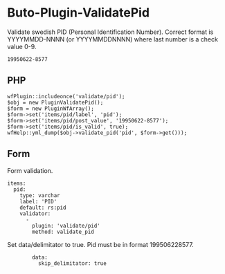 # Buto-Plugin-ValidatePid
Validate swedish PID (Personal Identification Number).
Correct format is YYYYMMDD-NNNN (or YYYYMMDDNNNN) where last number is a check value 0-9.
```
19950622-8577
```

## PHP
```
wfPlugin::includeonce('validate/pid');
$obj = new PluginValidatePid();
$form = new PluginWfArray();
$form->set('items/pid/label', 'pid');
$form->set('items/pid/post_value', '19950622-8577');
$form->set('items/pid/is_valid', true);
wfHelp::yml_dump($obj->validate_pid('pid', $form->get()));
```

## Form
Form validation.
```
items:
  pid:
    type: varchar
    label: 'PID'
    default: rs:pid
    validator:
      -
        plugin: 'validate/pid'
        method: validate_pid
```
Set data/delimitator to true. Pid must be in format 199506228577.
```
        data:
          skip_delimitator: true
```
